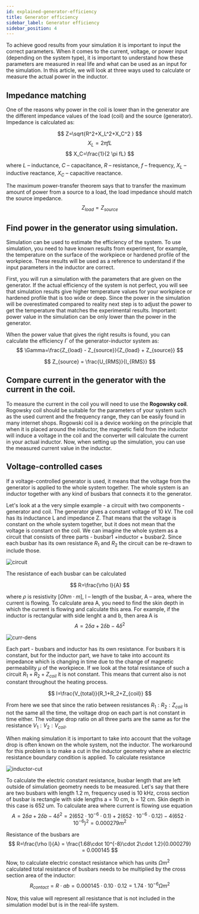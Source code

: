 ```yaml
---
id: explained-generator-efficiency
title: Generator efficiency
sidebar_label: Generator efficiency
sidebar_position: 4
---
```


To achieve good results from your simulation it is important to input the correct parameters. When it comes to the current, voltage, or power input (depending on the system type), it is important to understand how these parameters are measured in real life and what can be used as an input for the simulation. In this article, we will look at three ways used to calculate or measure the actual power in the inductor.

## Impedance matching
One of the reasons why power in the coil is lower than in the generator are the different impedance values of the load (coil) and the source (generator). Impedance is calculated as:

$$
Z=\sqrt{R^2+X_L^2+X_C^2 } 
$$
$$
X_L=2 \pi fL  
$$
$$ 
X_C=\frac{1}{2 \pi fL}  
$$

where $L$ – inductance, $C$ – capacitance, $R$ – resistance, $f$ – frequency, $X_L$ – inductive reactance, $X_C$ – capacitive reactance.

The maximum power-transfer theorem says that to transfer the maximum amount of power from a source to a load, the load impedance should match the source impedance.
$$ 
Z_{load} = Z_{source} 
$$

## Find power in the generator using simulation.
Simulation can be used to estimate the efficiency of the system. To use simulation, you need to have known results from experiment, for example, the temperature on the surface of the workpiece or hardened profile of the workpiece. These results will be used as a reference to understand if the input parameters in the inductor are correct.
 
First, you will run a simulation with the parameters that are given on the generator. If the actual efficiency of the system is not perfect, you will see that simulation results give higher temperature values for your workpiece or hardened profile that is too wide or deep. Since the power in the simulation will be overestimated compared to reality next step is to adjust the power to get the temperature that matches the experimental results.
Important: power value in the simulation can be only lower than the power in the generator. 
 
When the power value that gives the right results is found, you can calculate the efficiency $\Gamma$ of the generator-inductor system as:
$$ 
\Gamma=\frac{Z_{load} - Z_{source}}{Z_{load} + Z_{source}} 
$$

$$
Z_{source} = \frac{U_{RMS}}{I_{RMS}} 
$$

## Compare current in the generator with the current in the coil.
To measure the current in the coil you will need to use the **Rogowsky coil**. Rogowsky coil should be suitable for the parameters of your system such as the used current and the frequency range, they can be easily found in many internet shops. Rogowski coil is a device working on the principle that when it is placed around the inductor, the magnetic field from the inductor will induce a voltage in the coil and the converter will calculate the current in your actual inductor. 
Now, when setting up the simulation, you can use the measured current value in the inductor.



## Voltage-controlled cases
If a voltage-controlled generator is used, it means that the voltage from the generator is applied to the whole system together. The whole system is an inductor together with any kind of busbars that connects it to the generator. 
 
Let's look at a the very simple example - a circuit with two components - generator and coil. The generator gives a constant voltage of 10 kV. The coil has its inductance L and impedance Z.
That means that the voltage is constant on the whole system together, but it does not mean that the voltage is constant on the coil. We can imagine the whole system as a circuit that consists of three parts - busbar1 +inductor + busbar2. Since each busbar has its own resistance $R_1$ and $R_2$ the circuit can be re-drawn to include those.

![circuit](assets/power-in-source-and-load/generator-eff-1.PNG)

The resistance of each busbar can be calculated

$$
R=\frac{\rho l}{A}  
$$

where $\rho$ is resistivity $[Ohm \cdot m]$, l – length of the busbar, A – area, where the current is flowing. To calculate area A, you need to find the skin depth in which the current is flowing and calculate this area. For example, if the inductor is rectangular with side lenght a and b, then area A is
$$ 
A = 2 \delta a +2 \delta b - 4\delta^2
$$

![curr-dens](assets/power-in-source-and-load/current-density3.PNG)

Each part - busbars and inductor has its own resistance. For busbars it is constant, but for the inductor part, we have to take into account its impedance which is changing in time due to the change of magnetic permeability $\mu$ of the workpiece. If we look at the total resistance of such a circuit $R_1+R_2+Z_{coil}$
it is not constant. This means that current also is not constant throughout the heating process.

$$
I=\frac{V_{total}}{R_1+R_2+Z_{coil}}  
$$

From here we see that since the ratio between resistances $R_1 : R_2 : Z_{coil}$ is not the same all the time, the voltage drop on each part is not constant in time either. The voltage drop ratio on all three parts are the same as for the resistance $V_1 : V_2 : V_{coil}$.

When making simulation it is important to take into account that the voltage drop is often known on the whole system, not the inductor. The workaround for this problem is to make a cut in the inductor geometry where an electric resistance boundary condition is applied. To calculate resistance 

![inductor-cut](assets/power-in-source-and-load/inductor-cut.PNG)

To calculate the electric constant resistance, busbar length that are left outside of simulation geometry needs to be measured. Let's say that there are two busbars with length 1.2 m, frequency used is 10 kHz, cross section of busbar is rectangle with side lengths a = 10 cm, b = 12 cm. Skin depth in this case is 652 um. To calculate area where current is flowing use equation
$$
A = 2 \delta a +2 \delta b - 4\delta^2 = 2(652\cdot 10^{-6} \cdot 0.1) + 2(652 \cdot 10^{-6} \cdot 0.12) - 4(652 \cdot 10^{-6})^2 = 0.000279 m^{2}  
$$

Resistance of the busbars are 
$$
R=\frac{\rho l}{A} = \frac{1.68\cdot 10^{-8}\cdot 2\cdot 1.2}{0.000279} = 0.000145 
$$

Now, to calculate electric constact resistance which has units $\Omega m^2$ calculated total resistance of busbars needs to be multiplied by the cross section area of the inductor:
$$
R_{contact} = R\cdot ab = 0.000145 \cdot 0.10 \cdot 0.12 = 1.74\cdot 10^{-6} \Omega m^2 
$$

Now, this value will represent all resistance that is not included in the simulation model but is in the real-life system.
